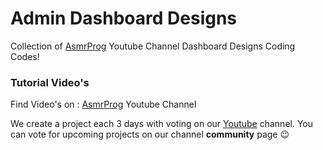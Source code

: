 # Admin Dashboard Designs

Collection of <a href="https://youtube.com/#AsmrProg" target="_blank">AsmrProg</a> Youtube Channel Dashboard Designs Coding Codes!

### Tutorial Video's

Find Video's on : <a href="https://youtube.com/@AsmrProg" target="_blank">AsmrProg</a> Youtube Channel

We create a project each 3 days with voting on our <a href="https://youtube.com/@AsmrProg" target="_blank">Youtube</a> channel.
You can vote for upcoming projects on our channel **community** page :wink: